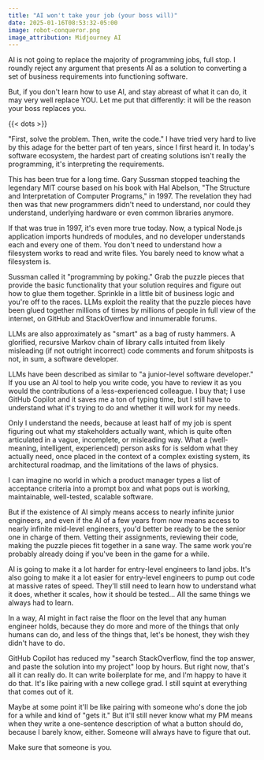 ```yaml
---
title: "AI won't take your job (your boss will)"
date: 2025-01-16T08:53:32-05:00
image: robot-conqueror.png
image_attribution: Midjourney AI
---
```


AI is not going to replace the majority of programming jobs, full stop. I
roundly reject any argument that presents AI as a solution to converting a set
of business requirements into functioning software.

But, if you don't learn how to use AI, and stay abreast of what it can do, it
may very well replace YOU. Let me put that differently: it will be the reason
your boss replaces you.

<!--more-->
{{< dots >}}

"First, solve the problem. Then, write the code." I have tried very hard to live
by this adage for the better part of ten years, since I first heard it. In
today's software ecosystem, the hardest part of creating solutions isn't really
the programming, it's interpreting the requirements.

This has been true for a long time. Gary Sussman stopped teaching the legendary
MIT course based on his book with Hal Abelson, "The Structure and Interpretation
of Computer Programs," in 1997. The revelation they had then was that new
programmers didn't need to understand, nor could they understand, underlying
hardware or even common libraries anymore.

If that was true in 1997, it's even more true today. Now, a typical Node.js
application imports hundreds of modules, and no developer understands each and
every one of them. You don't need to understand how a filesystem works to read
and write files. You barely need to know what a filesystem is.

Sussman called it "programming by poking." Grab the puzzle pieces that provide
the basic functionality that your solution requires and figure out how to glue
them together. Sprinkle in a little bit of business logic and you're off to the
races. LLMs exploit the reality that the puzzle pieces have been glued together
millions of times by millions of people in full view of the internet, on GitHub
and StackOverflow and innumerable forums.

LLMs are also approximately as "smart" as a bag of rusty hammers. A glorified,
recursive Markov chain of library calls intuited from likely misleading (if not
outright incorrect) code comments and forum shitposts is not, in sum, a software
developer.

LLMs have been described as similar to "a junior-level software developer." If
you use an AI tool to help you write code, you have to review it as you would
the contributions of a less-experienced colleague. I buy that; I use GitHub
Copilot and it saves me a ton of typing time, but I still have to understand
what it's trying to do and whether it will work for my needs.

Only I understand the needs, because at least half of my job is spent figuring
out what my stakeholders actually want, which is quite often articulated in a
vague, incomplete, or misleading way. What a (well-meaning, intelligent,
experienced) person asks for is seldom what they actually need, once placed in
the context of a complex existing system, its architectural roadmap, and the
limitations of the laws of physics.

I can imagine no world in which a product manager types a list of acceptance
criteria into a prompt box and what pops out is working, maintainable,
well-tested, scalable software.

But if the existence of AI simply means access to nearly infinite junior
engineers, and even if the AI of a few years from now means access to nearly
infinite mid-level engineers, you'd better be ready to be the senior one in
charge of them. Vetting their assignments, reviewing their code, making the
puzzle pieces fit together in a sane way. The same work you're probably already
doing if you've been in the game for a while.

AI is going to make it a lot harder for entry-level engineers to land jobs. It's
also going to make it a lot easier for entry-level engineers to pump out code at
massive rates of speed. They'll still need to learn how to understand what it
does, whether it scales, how it should be tested... All the same things we
always had to learn.

In a way, AI might in fact raise the floor on the level that any human engineer
holds, because they do more and more of the things that only humans can do, and
less of the things that, let's be honest, they wish they didn't have to do.

GitHub Copilot has reduced my "search StackOverflow, find the top answer, and
paste the solution into my project" loop by hours. But right now, that's all it
can really do. It can write boilerplate for me, and I'm happy to have it do
that. It's like pairing with a new college grad. I still squint at everything
that comes out of it.

Maybe at some point it'll be like pairing with someone who's done the job for a
while and kind of "gets it." But it'll still never know what my PM means when
they write a one-sentence description of what a button should do, because I
barely know, either. Someone will always have to figure that out.

Make sure that someone is you.
